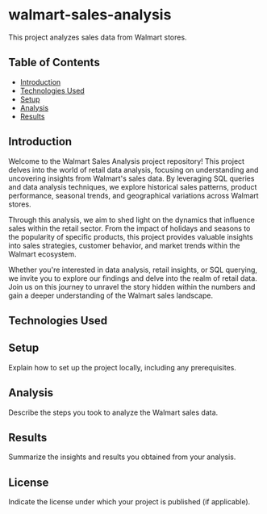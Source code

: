 # walmart-sales-analysis

This project analyzes sales data from Walmart stores.

## Table of Contents

- [Introduction](#introduction)
- [Technologies Used](#technologies-used)
- [Setup](#setup)
- [Analysis](#analysis)
- [Results](#results)

## Introduction

Welcome to the Walmart Sales Analysis project repository! This project delves into the world of retail data analysis, focusing on understanding and uncovering insights from Walmart's sales data. By leveraging SQL queries and data analysis techniques, we explore historical sales patterns, product performance, seasonal trends, and geographical variations across Walmart stores.

Through this analysis, we aim to shed light on the dynamics that influence sales within the retail sector. From the impact of holidays and seasons to the popularity of specific products, this project provides valuable insights into sales strategies, customer behavior, and market trends within the Walmart ecosystem.

Whether you're interested in data analysis, retail insights, or SQL querying, we invite you to explore our findings and delve into the realm of retail data. Join us on this journey to unravel the story hidden within the numbers and gain a deeper understanding of the Walmart sales landscape.



## Technologies Used


## Setup

Explain how to set up the project locally, including any prerequisites.

## Analysis

Describe the steps you took to analyze the Walmart sales data.

## Results

Summarize the insights and results you obtained from your analysis.

## License

Indicate the license under which your project is published (if applicable).
